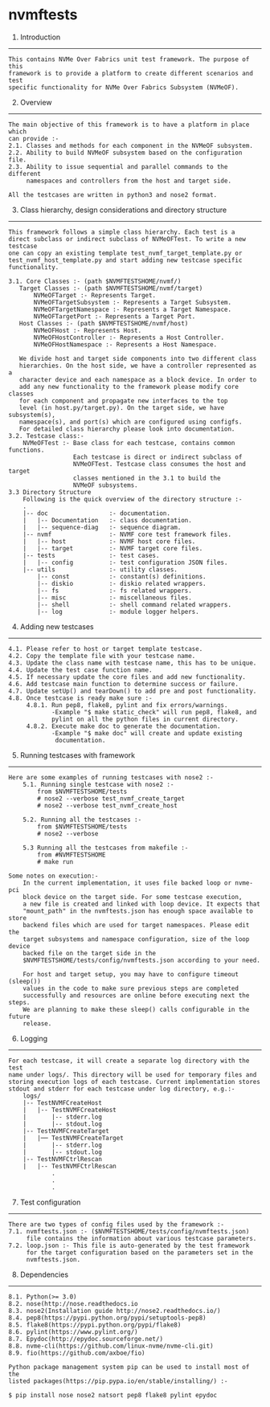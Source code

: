 nvmftests
=========


1. Introduction
---------------

    This contains NVMe Over Fabrics unit test framework. The purpose of this
    framework is to provide a platform to create different scenarios and test
    specific functionality for NVMe Over Fabrics Subsystem (NVMeOF).

2. Overview
-----------

    The main objective of this framework is to have a platform in place which
    can provide :-
    2.1. Classes and methods for each component in the NVMeOF subsystem.
    2.2. Ability to build NVMeOF subsystem based on the configuration file.
    2.3. Ability to issue sequential and parallel commands to the different
         namespaces and controllers from the host and target side.

    All the testcases are written in python3 and nose2 format.

3. Class hierarchy, design considerations and directory structure
-----------------------------------------------------------------

    This framework follows a simple class hierarchy. Each test is a
    direct subclass or indirect subclass of NVMeOFTest. To write a new testcase
    one can copy an existing template test_nvmf_target_template.py or
    test_nvmf_host_template.py and start adding new testcase specific
    functionality.

    3.1. Core Classes :- (path $NVMFTESTSHOME/nvmf/)
       Target Classes :- (path $NVMFTESTSHOME/nvmf/target)
           NVMeOFTarget :- Represents Target.
           NVMeOFTargetSubsystem :- Represents a Target Subsystem.
           NVMeOFTargetNamespace :- Represents a Target Namespace.
           NVMeOFTargetPort :- Represents a Target Port.
       Host Classes :- (path $NVMFTESTSHOME/nvmf/host)
           NVMeOFHost :- Represents Host.
           NVMeOFHostController :- Represents a Host Controller.
           NVMeOFHostNamespace :- Represents a Host Namespace.

       We divide host and target side components into two different class
       hierarchies. On the host side, we have a controller represented as a
       character device and each namespace as a block device. In order to
       add any new functionality to the framework please modify core classes
       for each component and propagate new interfaces to the top
       level (in host.py/target.py). On the target side, we have subsystem(s),
       namespace(s), and port(s) which are configured using configfs.
       For detailed class hierarchy please look into documentation.
    3.2. Testcase class:-
        NVMeOFTest :- Base class for each testcase, contains common functions.
                      Each testcase is direct or indirect subclass of
                      NVMeOFTest. Testcase class consumes the host and target
                      classes mentioned in the 3.1 to build the
                      NVMeOF subsystems.
    3.3 Directory Structure
        Following is the quick overview of the directory structure :-
        .
        |-- doc                 :- documentation.
        |   |-- Documentation   :- class documentation.
        |   |-- sequence-diag   :- sequence diagram.
        |-- nvmf                :- NVMF core test framework files.
        |   |-- host            :- NVMF host core files.
        |   |-- target          :- NVMF target core files.
        |-- tests               :- test cases.
        |   |-- config          :- test configuration JSON files.
        |-- utils               :- utility classes.
            |-- const           :- constant(s) definitions.
            |-- diskio          :- diskio related wrappers.
            |-- fs              :- fs related wrappers.
            |-- misc            :- miscellaneous files.
            |-- shell           :- shell command related wrappers.
            |-- log             :- module logger helpers.

4. Adding new testcases
-----------------------

    4.1. Please refer to host or target template testcase.
    4.2. Copy the template file with your testcase name.
    4.3. Update the class name with testcase name, this has to be unique.
    4.4. Update the test case function name.
    4.5. If necessary update the core files and add new functionality.
    4.6. Add testcase main function to determine success or failure.
    4.7. Update setUp() and tearDown() to add pre and post functionality.
    4.8. Once testcase is ready make sure :-
         4.8.1. Run pep8, flake8, pylint and fix errors/warnings.
                -Example "$ make static_check" will run pep8, flake8, and
                pylint on all the python files in current directory.
         4.8.2. Execute make doc to generate the documentation.
                -Example "$ make doc" will create and update existing
                 documentation.

5. Running testcases with framework
-----------------------------------

    Here are some examples of running testcases with nose2 :-
        5.1. Running single testcase with nose2 :-
            from $NVMFTESTSHOME/tests
            # nose2 --verbose test_nvmf_create_target
            # nose2 --verbose test_nvmf_create_host

        5.2. Running all the testcases :-
            from $NVMFTESTSHOME/tests
            # nose2 --verbose

        5.3 Running all the testcases from makefile :-
            from #NVMFTESTSHOME
            # make run

    Some notes on execution:-
        In the current implementation, it uses file backed loop or nvme-pci
        block device on the target side. For some testcase execution,
        a new file is created and linked with loop device. It expects that
        "mount_path" in the nvmftests.json has enough space available to store
        backend files which are used for target namespaces. Please edit the
        target subsystems and namespace configuration, size of the loop device
        backed file on the target side in the
        $NVMFTESTSHOME/tests/config/nvmftests.json according to your need.

        For host and target setup, you may have to configure timeout (sleep())
        values in the code to make sure previous steps are completed
        successfully and resources are online before executing next the steps.
        We are planning to make these sleep() calls configurable in the future
        release.

6. Logging
----------

    For each testcase, it will create a separate log directory with the test
    name under logs/. This directory will be used for temporary files and
    storing execution logs of each testcase. Current implementation stores
    stdout and stderr for each testcase under log directory, e.g.:-
        logs/
        |-- TestNVMFCreateHost
        |   |-- TestNVMFCreateHost
        |       |-- stderr.log
        |       |-- stdout.log
        |-- TestNVMFCreateTarget
        |   |── TestNVMFCreateTarget
        |       |-- stderr.log
        |       |-- stdout.log
        |-- TestNVMFCtrlRescan
        |   |-- TestNVMFCtrlRescan
                .
                .
                .

7. Test configuration
---------------------

    There are two types of config files used by the framework :-
    7.1. nvmftests.json :- ($NVMFTESTSHOME/tests/config/nvmftests.json)
         file contains the information about various testcase parameters.
    7.2. loop.json :- This file is auto-generated by the test framework
         for the target configuration based on the parameters set in the
         nvmftests.json.

8. Dependencies
---------------

    8.1. Python(>= 3.0)
    8.2. nose(http://nose.readthedocs.io
    8.3. nose2(Installation guide http://nose2.readthedocs.io/)
    8.4. pep8(https://pypi.python.org/pypi/setuptools-pep8)
    8.5. flake8(https://pypi.python.org/pypi/flake8)
    8.6. pylint(https://www.pylint.org/)
    8.7. Epydoc(http://epydoc.sourceforge.net/)
    8.8. nvme-cli(https://github.com/linux-nvme/nvme-cli.git)
    8.9. fio(https://github.com/axboe/fio)

    Python package management system pip can be used to install most of the
    listed packages(https://pip.pypa.io/en/stable/installing/) :-

    $ pip install nose nose2 natsort pep8 flake8 pylint epydoc
